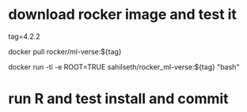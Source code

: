 
# download rocker image and test it
tag=4.2.2

docker pull rocker/ml-verse:${tag}

docker run -ti -e ROOT=TRUE sahilseth/rocker_ml-verse:${tag} "bash"

# run R and test install and commit